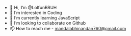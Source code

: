 - 👋 Hi, I’m @LolfunBRUH
- 👀 I’m interested in Coding
- 🌱 I’m currently learning JavaScript
- 💞️ I’m looking to collaborate on Github
- 📫 How to reach me - mandalabhinandan760@gmail.com

<!---
LolfunBRUH/LolfunBRUH is a ✨ special ✨ repository because its `README.md` (this file) appears on your GitHub profile.
You can click the Preview link to take a look at your changes.
--->
